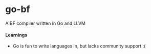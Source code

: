 # go-bf
A BF compiler written in Go and LLVM
#### Learnings
- Go is fun to write languages in, but lacks community support :(
